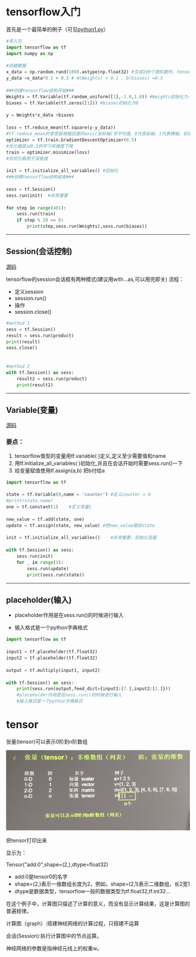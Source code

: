 # tensorflow入门

首先是一个最简单的例子（可见[python1.py](python1.py)）
```python
#导入包
import tensorflow as tf
import numpy as np

#创建数据
x_data = np.random.rand(100).astype(np.float32) #生成100个随机数列，tensorflow的数据大部分是float32
y_data =x_data*0.1 + 0.3 # W(Weights) = 0.1 , b(biases) =0.3

###创建tensorflow结构开始###
Weights = tf.Variable(tf.random_uniform([1],-1.0,1.0)) #Weights初始化为-1到1的一个随机数
biases = tf.Variable(tf.zeros([1])) #biases初始化为0

y = Weights*x_data +biases

loss = tf.reduce_mean(tf.square(y-y_data))
#tf.reduce_mean的意思是根据后面的axis(坐标轴)求平均值，0代表纵轴，1代表横轴，如果不设axis，则是求所有的平均值
optimizer = tf.train.GradientDescentOptimizer(0.5)
#优化器是以0.5的学习率梯度下降
train = optimizer.minimize(loss)
#将优化器用于误差值

init = tf.initialize_all_variables() #初始化
###创建tensorflow结构结束###

sess = tf.Session()
sess.run(init)  #非常重要

for step in range(401):
    sess.run(train)
    if step % 20 == 0:
        print(step,sess.run(Weights),sess.run(biases))
```
---
## Session(会话控制)
[源码](session_exmple.py)

tensorflow的session会话框有两种模式(建议用with...as,可以用完即关)
流程：
* 定义session
* session.run()
* 操作
* session.close()

```python
#method 1
sess = tf.Session()
result = sess.run(product)
print(result)
sess.close()


#method 2
with tf.Session() as sess:
    result2 = sess.run(product)
    print(result2)
```
---
## Variable(变量)

[源码](session_exmple.py)
### 要点：

1. tensorflow类型的变量用tf.variable( )定义,定义至少需要值和name
2. 用tf.initialize_all_variables( )初始化,并且在会话开始时需要sess.run()一下
3. 给变量赋值使用tf.assign(a,b) 把b付给a

```python
import tensorflow as tf

state = tf.Variable(0,name = 'counter') #定义counter = 0
#print(state.name)
one = tf.constant(1)    #定义常量1

new_value = tf.add(state, one)
update = tf.assign(state, new_value) #把new_value赋给state

init = tf.initialize_all_variables()    #非常重要，初始化变量

with tf.Session() as sess:
    sess.run(init)
    for _ in range(3):
        sess.run(update)
        print(sess.run(state))
```
---
## placeholder(输入)

* placeholder作用是在sess.run()的时候进行输入

* 输入格式是一个python字典格式
```python
import tensorflow as tf

input1 = tf.placeholder(tf.float32)
input2 = tf.placeholder(tf.float32)

output = tf.multiply(input1, input2)

with tf.Session() as sess:
    print(sess.run(output,feed_dict={input1:[7.],input2:[2.]}))
    #placeholder作用是在sess.run()的时候进行输入
    #输入格式是一个python字典格式
```
# tensor

张量(tensor)可以表示0阶到n阶数组

![](picture/tensorflow1.png)

把tensor打印出来

显示为：

Tensor("add:0",shape=(2,),dtype=float32)

* add:0是tensor0的名字
* shape=(2,)表示一维数组长度为2，例如，shape=(2,1)表示二维数组，长2宽1
* dtype是数据类型，tensorflow一般的数据类型为tf.float32,tf.int32...



在这个例子中，计算图只描述了计算的意义，而没有显示计算结果，这是计算图的普遍规律。

计算图（graph）:搭建神经网络的计算过程，只搭建不运算

会话(Session):执行计算图中的节点运算。



神经网络的参数是指神经元线上的权重w。



